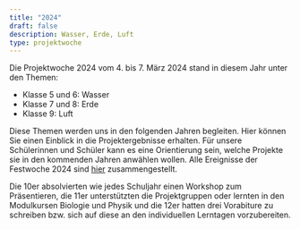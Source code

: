 ```yaml
---
title: "2024"
draft: false
description: Wasser, Erde, Luft
type: projektwoche
---
```

Die Projektwoche 2024 vom 4. bis 7. März 2024 stand in diesem Jahr unter den Themen:

- Klasse 5 und 6: Wasser
- Klasse 7 und 8: Erde
- Klasse 9: Luft

Diese Themen werden uns in den folgenden Jahren begleiten. Hier können Sie einen Einblick in die Projektergebnisse erhalten. Für unsere Schülerinnen und Schüler kann es eine Orientierung sein, welche Projekte sie in den kommenden Jahren anwählen wollen. Alle Ereignisse der Festwoche 2024 sind [hier](https://cantorgymnasium.de/blog/festwoche-2024/) zusammengestellt.

Die 10er absolvierten wie jedes Schuljahr einen Workshop zum Präsentieren, die 11er unterstützten die Projektgruppen oder lernten in den Modulkursen Biologie und Physik und die 12er hatten drei Vorabiture zu schreiben bzw. sich auf diese an den individuellen Lerntagen vorzubereiten.
